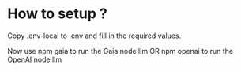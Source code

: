 # How to setup ?

Copy .env-local to .env and fill in the required values.

Now use npm gaia to run the Gaia node llm
OR npm openai to run the OpenAI node llm
